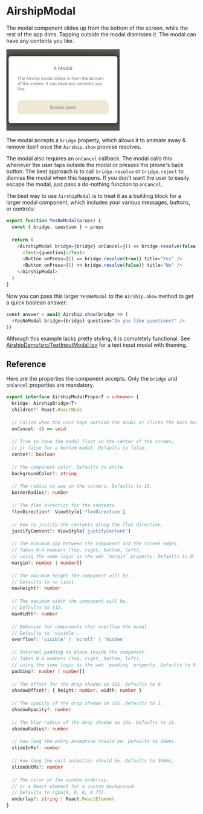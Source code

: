 # AirshipModal

The modal component slides up from the bottom of the screen, while the rest of the app dims. Tapping outside the modal dismisses it. The modal can have any contents you like.

<img alt="Screen shot" src="./modal.png" width="300" />

The modal accepts a `bridge` property, which allows it to animate away & remove itself once the `Airship.show` promise resolves.

The modal also requires an `onCancel` callback. The modal calls this whenever the user taps outside the modal or presses the phone's back button. The best approach is to call `bridge.resolve` or `bridge.reject` to dismiss the modal when this happens. If you don't want the user to easily escape the modal, just pass a do-nothing function to `onCancel`.

The best way to use `AirshipModal` is to treat it as a building block for a larger modal component, which includes your various messages, buttons, or controls:

```javascript
export function YesNoModal(props) {
  const { bridge, question } = props

  return (
    <AirshipModal bridge={bridge} onCancel={() => bridge.resolve(false)}>
      <Text>{question}</Text>
      <Button onPress={() => bridge.resolve(true)} title="Yes" />
      <Button onPress={() => bridge.resolve(false)} title="No" />
    </AirshipModal>
  )
}
```

Now you can pass this larger `YesNoModal` to the `Airship.show` method to get a quick boolean answer:

```javascript
const answer = await Airship.show(bridge => (
  <YesNoModal bridge={bridge} question="Do you like questions?" />
))
```

Although this example lacks pretty styling, it is completely functional. See [AirshipDemo/src/TextInputModal.tsx](../AirshipDemo/src/TextInputModal.tsx) for a text input modal with theming.

## Reference

Here are the properties the component accepts. Only the `bridge` and `onCancel` properties are mandatory.

```typescript
export interface AirshipModalProps<T = unknown> {
  bridge: AirshipBridge<T>
  children?: React.ReactNode

  // Called when the user taps outside the modal or clicks the back button:
  onCancel: () => void

  // True to have the modal float in the center of the screen,
  // or false for a bottom modal. Defaults to false.
  center?: boolean

  // The component color. Defaults to white.
  backgroundColor?: string

  // The radius to use on the corners. Defaults to 10.
  borderRadius?: number

  // The flex direction for the contents.
  flexDirection?: ViewStyle['flexDirection']

  // How to justify the contents along the flex direction.
  justifyContent?: ViewStyle['justifyContent']

  // The minimum gap between the component and the screen edges.
  // Takes 0-4 numbers (top, right, bottom, left),
  // using the same logic as the web `margin` property. Defaults to 0.
  margin?: number | number[]

  // The maximum height the component will be.
  // Defaults to no limit.
  maxHeight?: number

  // The maximum width the component will be.
  // Defaults to 512.
  maxWidth?: number

  // Behavior for components that overflow the modal.
  // Defaults to 'visible'.
  overflow?: 'visible' | 'scroll' | 'hidden'

  // Internal padding to place inside the component.
  // Takes 0-4 numbers (top, right, bottom, left),
  // using the same logic as the web `padding` property. Defaults to 0.
  padding?: number | number[]

  // The offset for the drop shadow on iOS. Defaults to 0.
  shadowOffset?: { height: number; width: number }

  // The opacity of the drop shadow on iOS. Defaults to 1.
  shadowOpacity?: number

  // The blur radius of the drop shadow on iOS. Defaults to 10.
  shadowRadius?: number

  // How long the entry animation should be. Defaults to 300ms.
  slideInMs?: number

  // How long the exit animation should be. Defaults to 300ms.
  slideOutMs?: number

  // The color of the window underlay,
  // or a React element for a custom background.
  // Defaults to rgba(0, 0, 0, 0.75).
  underlay?: string | React.ReactElement
}
```
